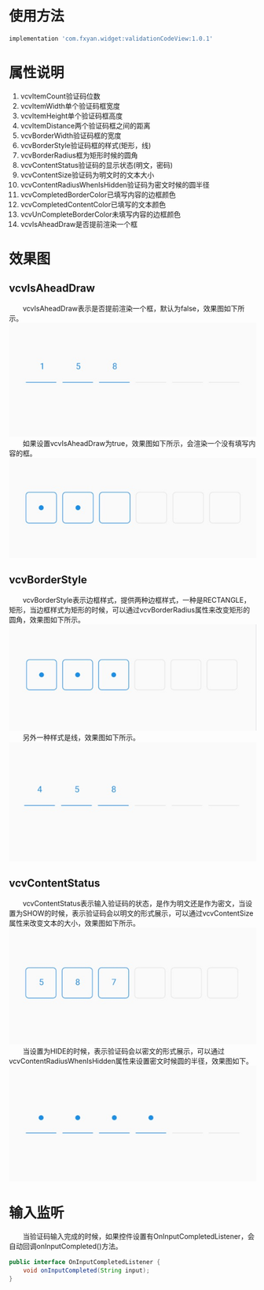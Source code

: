 # 使用方法
```Groovy
implementation 'com.fxyan.widget:validationCodeView:1.0.1'
```
# 属性说明
1. vcvItemCount验证码位数
2. vcvItemWidth单个验证码框宽度
3. vcvItemHeight单个验证码框高度
4. vcvItemDistance两个验证码框之间的距离
5. vcvBorderWidth验证码框的宽度
6. vcvBorderStyle验证码框的样式(矩形，线)
7. vcvBorderRadius框为矩形时候的圆角
8. vcvContentStatus验证码的显示状态(明文，密码)
9. vcvContentSize验证码为明文时的文本大小
10. vcvContentRadiusWhenIsHidden验证码为密文时候的圆半径
11. vcvCompletedBorderColor已填写内容的边框颜色
12. vcvCompletedContentColor已填写的文本颜色 
13. vcvUnCompleteBorderColor未填写内容的边框颜色
14. vcvIsAheadDraw是否提前渲染一个框
# 效果图
## vcvIsAheadDraw
　　vcvIsAheadDraw表示是否提前渲染一个框，默认为false，效果图如下所示。
<br />![isAheadDrawFalse](/images/isAheadDrawFalse.png)<br />
　　如果设置vcvIsAheadDraw为true，效果图如下所示，会渲染一个没有填写内容的框。
<br />![isAheadDrawTrue](/images/isAheadDrawTrue.png)<br />
## vcvBorderStyle
　　vcvBorderStyle表示边框样式，提供两种边框样式，一种是RECTANGLE，矩形，当边框样式为矩形的时候，可以通过vcvBorderRadius属性来改变矩形的圆角，效果图如下所示。
<br />![borderStyleRectangle](/images/borderStyleRectangle.png)<br />
　　另外一种样式是线，效果图如下所示。
<br />![borderStyleLine](/images/borderStyleLine.png)<br />
## vcvContentStatus
　　vcvContentStatus表示输入验证码的状态，是作为明文还是作为密文，当设置为SHOW的时候，表示验证码会以明文的形式展示，可以通过vcvContentSize属性来改变文本的大小，效果图如下所示。
<br />![contentStatusShow](/images/contentStatusShow.png)<br />
　　当设置为HIDE的时候，表示验证码会以密文的形式展示，可以通过vcvContentRadiusWhenIsHidden属性来设置密文时候圆的半径，效果图如下。
<br />![contentStatusHide](/images/contentStatusHide.png)<br />
# 输入监听
　　当验证码输入完成的时候，如果控件设置有OnInputCompletedListener，会自动回调onInputCompleted()方法。
```Java
public interface OnInputCompletedListener {
    void onInputCompleted(String input);
}
```


